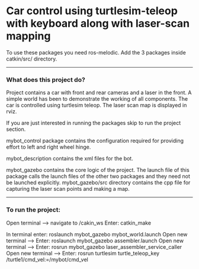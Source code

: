 # Car control using turtlesim-teleop with keyboard along with laser-scan mapping

To use these packages you need ros-melodic. 
Add the 3 packages inside catkin/src/ directory.

----------------------------------------------------------------------------------------------------
### What does this project do?
Project contains a car with front and rear cameras and a laser in the front. A simple world has been
to demonstrate the working of all components. The car is controlled using turtlesim teleop. The laser
scan map is displayed in rviz. 

If you are just interested in running the packages skip to run the project section.

mybot_control package contains the configuration required for providing effort to left and right wheel 
hinge.

mybot_description contains the xml files for the bot.

mybot_gazebo contains the core logic of the project. The launch file of this package calls the launch 
files of the other two packages and they need not be launched explicitly. mybot_gazebo/src directory
contains the cpp file for capturing the laser scan points and making a map.

----------------------------------------------------------------------------------------------------
### To run the project:
Open terminal --> navigate to /cakin_ws 
Enter: catkin_make

In terminal enter: roslaunch mybot_gazebo mybot_world.launch
Open new terminal --> Enter: roslaunch mybot_gazebo assembler.launch
Open new terminal --> Enter: rosrun mybot_gazebo laser_assembler_service_caller
Open new terminal --> Enter: rosrun turtlesim turtle_teleop_key /turtle1/cmd_vel:=/mybot/cmd_vel 

